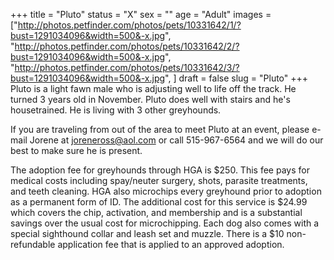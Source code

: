 +++
title = "Pluto"
status = "X"
sex = ""
age = "Adult"
images = ["http://photos.petfinder.com/photos/pets/10331642/1/?bust=1291034096&width=500&-x.jpg",
"http://photos.petfinder.com/photos/pets/10331642/2/?bust=1291034096&width=500&-x.jpg",
"http://photos.petfinder.com/photos/pets/10331642/3/?bust=1291034096&width=500&-x.jpg",
]
draft = false
slug = "Pluto"
+++
Pluto is a light fawn male who is adjusting well to life off the track.  He turned 3 years old in November.  Pluto does well with stairs and he's housetrained.  He is living with 3 other greyhounds.  


  If you are traveling from out of the area to meet Pluto at an event, please e-mail Jorene at joreneross@aol.com or call 515-967-6564 and we will do our best to make sure he is present.

The adoption fee for greyhounds through HGA is $250. This fee pays for medical costs including spay/neuter surgery, shots, parasite treatments, and teeth cleaning.  HGA also microchips every greyhound prior to adoption as a permanent form of ID.  The additional cost for this service is $24.99 which covers the chip, activation, and membership and is a substantial savings over the usual cost for microchipping.  Each dog also comes with a special sighthound collar and leash set and muzzle. There is a $10 non-refundable application fee that is applied to an approved adoption.
